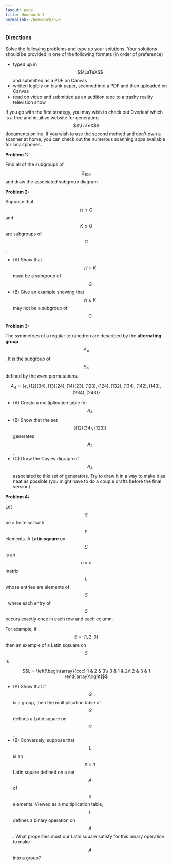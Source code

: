 ```yaml
---
layout: page
title: Homework 3
permalink: /homework/hw3
---
```


### Directions
Solve the following problems and type up your solutions.  Your solutions should be provided in one of the following formats (in order of preference)
* typed up in $$\LaTeX$$ and submitted as a PDF on Canvas
* written legibly on blank paper, scanned into a PDF and then uploaded on Canvas
* read on video and submitted as an audition tape to a trashy reality television show

If you go with the first strategy, you may wish to check out Overleaf which is a free and intuitive website for generating $$\LaTeX$$ documents online.
If you wish to use the second method and don't own a scanner at home, you can check out the numerous scanning apps available for smartphones.

**Problem 1:**

Find all of the subgroups of $$\mathbb Z_{100}$$ and draw the associated subgroup diagram.


**Problem 2:**

Suppose that $$H\leq G$$ and $$K\leq G$$ are subgroups of $$G$$.

* (A) Show that $$H\cap K$$ must be a subgroup of $$G$$
* (B) Give an example showing that $$H\cup K$$ may not be a subgroup of $$G$$

**Problem 3:**

The symmetries of a regular tetrahedron are described by the **alternating group** $$A_4$$.
It is the subgroup of $$S_4$$ defined by the *even* permutations.

$$A_4 = \{e, (12)(34), (13)(24), (14)(23), (123), (124), (132), (134), (142), (143), (234), (243)\}$$

* (A) Create a multiplication table for $$A_4$$
* (B) Show that the set $$\{(12)(34),(123)\}$$ generates $$A_4$$.
* (C) Draw the Cayley digraph of $$A_4$$ associated to this set of generators.  Try to draw it in a way to make it as neat as possible (you might have to do a couple drafts before the final version).

**Problem 4:**

Let $$S$$ be a finite set with $$n$$ elements.  A **Latin square** on $$S$$ is an $$n\times n$$ matrix $$L$$ whose entries are elements of $$S$$, where each entry of $$S$$ occurs exactly once in each row and each column.

For example, if $$S = \{1,2,3\}$$ then an example of a Latin sqsuare on $$S$$ is

$$L = \left[\begin{array}{ccc}
1 & 2 & 3\\
3 & 1 & 2\\
2 & 3 & 1
\end{array}\right]$$

* (A) Show that if $$G$$ is a group, then the multiplication table of $$G$$ defines a Latin square on $$G$$.
* (B) Conversely, suppose that $$L$$ is an $$n\times n$$ Latin square defined on a set $$A$$ of $$n$$ elements.  Viewed as a multiplication table, $$L$$ defines a binary operation on $$A$$.  What properties must our Latin square satisfy for this binary operation to make $$A$$ into a group?


